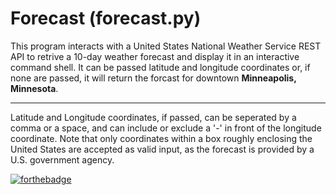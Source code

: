 # Forecast (forecast.py)

This program interacts with a United States National Weather Service
REST API to retrive a 10-day weather forecast and display it in an
interactive command shell. It can be passed latitude and longitude 
coordinates or, if none are passed, it will return the forcast for 
downtown **Minneapolis, Minnesota**.

---
Latitude and Longitude coordinates, if passed, can be seperated by a 
comma or a space, and can include or exclude a '-' in front of the 
longitude coordinate. Note that only coordinates within a box roughly 
enclosing the United States are accepted as valid input, as the forecast
is provided by a U.S. government agency.

[![forthebadge](https://forthebadge.com/images/badges/works-on-my-machine.svg)][def]

[def]: https://forthebadge.com

